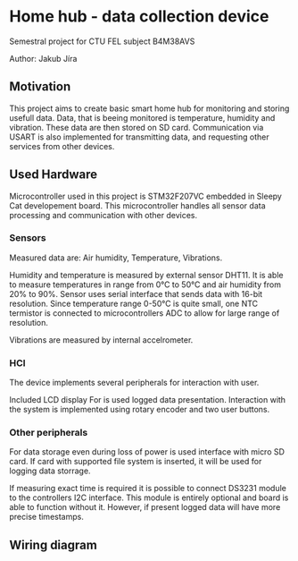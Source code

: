 # Home hub - data collection device

Semestral project for CTU FEL subject B4M38AVS

Author: Jakub Jíra

## Motivation

This project aims to create basic smart home hub for monitoring and storing usefull data. Data, that is beeing monitored is temperature, humidity and vibration. These data are then stored on SD card. Communication via USART is also implemented for transmitting data, and requesting other services from other devices.

## Used Hardware

Microcontroller used in this project is STM32F207VC embedded in Sleepy Cat developement board. This microcontroller handles all sensor data processing and communication with other devices. 

### Sensors

Measured data are: Air humidity, Temperature, Vibrations.

Humidity and temperature is measured by external sensor DHT11. It is able to measure temperatures in range from 0°C to 50°C and air humidity from 20% to 90%. Sensor uses serial interface that sends data with 16-bit resolution. Since temperature range 0-50°C is quite small, one NTC termistor is connected to microcontrollers ADC to allow for large range of resolution.

Vibrations are measured by internal accelrometer.

### HCI

The device implements several peripherals for interaction with user. 

Included LCD display For is used logged data presentation. Interaction with the system is implemented using rotary encoder and two user buttons.

### Other peripherals

For data storage even during loss of power is used interface with micro SD card. If card with supported file system is inserted, it will be used for logging data storrage. 

If measuring exact time is required it is possible to connect DS3231 module to the controllers I2C interface. This module is entirely optional and board is able to function without it. However, if present logged data will have more precise timestamps.

## Wiring diagram




